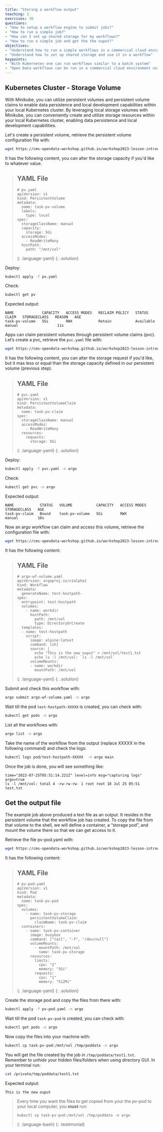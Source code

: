```yaml
---
title: "Storing a workflow output"
teaching: 5
exercises: 30
questions:
- "How to setup a workflow engine to submit jobs?"
- "How to run a simple job?"
- "How can I set up shared storage for my workflows?"
- "How to run a simple job and get the the ouput?"
objectives:
- "Understand how to run a simple workflows in a commercial cloud environment or local machine"
- "Understand how to set up shared storage and use it in a workflow"
keypoints:
- "With Kubernetes one can run workflows similar to a batch system"
- "Open Data workflows can be run in a commercial cloud environment using modern tools"
---
```



## Kubernetes Cluster - Storage Volume

With Minikube, you can utilize persistent volumes and persistent volume claims to enable data persistence and local development capabilities within your local Kubernetes cluster. By leveraging local storage volumes with Minikube, you can conveniently create and utilize storage resources within your local Kubernetes cluster, enabling data persistence and local development capabilities.

Let's create a persistent volume, retrieve the persistent volume configuration file with:
```bash
wget https://cms-opendata-workshop.github.io/workshop2023-lesson-introcloud/files/minikube/pv.yaml
```

It has the following content, you can alter the storage capacity if you'd like to whatever value.

> ## YAML File
> ~~~
> # pv.yaml
> apiVersion: v1
> kind: PersistentVolume
> metadata:
>   name: task-pv-volume
>   labels:
>     type: local
> spec:
>   storageClassName: manual
>   capacity:
>     storage: 5Gi
>   accessModes:
>     - ReadWriteMany
>   hostPath:
>     path: "/mnt/vol"
> ~~~
> {: .language-yaml}
{: .solution}

Deploy:
```bash
kubectl apply -f pv.yaml
```
Check:
```bash
kubectl get pv
```
Expected output:
```output
NAME             CAPACITY   ACCESS MODES   RECLAIM POLICY   STATUS      CLAIM   STORAGECLASS   REASON   AGE
task-pv-volume   5Gi        RWX            Retain           Available           manual                  11s
```

Apps can claim persistent volumes through persistent volume claims (pvc). Let’s create a pvc, retrieve the `pvc.yaml` file with:
```bash
wget https://cms-opendata-workshop.github.io/workshop2023-lesson-introcloud/files/minikube/pvc.yaml
```
It has the following content, you can alter the storage request if you'd like, but it mas less or equal than the storage capacity defined in our persistent volume (previous step).

> ## YAML File
> ~~~
> # pvc.yaml
> apiVersion: v1
> kind: PersistentVolumeClaim
> metadata:
>   name: task-pv-claim
> spec:
>   storageClassName: manual
>   accessModes:
>     - ReadWriteMany
>   resources:
>     requests:
>       storage: 5Gi
> ~~~
> {: .language-yaml}
{: .solution}

Deploy:
```bash
kubectl apply -f pvc.yaml -n argo
```
Check:
```bash
kubectl get pvc -n argo
```
Expected output:
```output
NAME            STATUS   VOLUME           CAPACITY   ACCESS MODES   STORAGECLASS   AGE
task-pv-claim   Bound    task-pv-volume   5Gi        RWX            manual         10s
```

Now an argo workflow can claim and access this volume, retrieve the configuration file with:
```bash
wget https://cms-opendata-workshop.github.io/workshop2023-lesson-introcloud/files/minikube/argo-wf-volume.yaml
```

It has the following content:

> ## YAML File
> ~~~
> # argo-wf-volume.yaml
> apiVersion: argoproj.io/v1alpha1
> kind: Workflow
> metadata:
>   generateName: test-hostpath-
> spec:
>   entrypoint: test-hostpath
>   volumes:
>     - name: workdir
>       hostPath:
>         path: /mnt/vol
>         type: DirectoryOrCreate
>   templates:
>   - name: test-hostpath
>     script:
>       image: alpine:latest
>       command: [sh]
>       source: |
>         echo "This is the new ouput" > /mnt/vol/test1.txt
>         echo ls -l /mnt/vol: `ls -l /mnt/vol`
>       volumeMounts:
>       - name: workdir
>         mountPath: /mnt/vol
> ~~~
> {: .language-yaml}
{: .solution}

Submit and check this workflow with:

```bash
argo submit argo-wf-volume.yaml -n argo
```
Wait till the pod `test-hostpath-XXXXX` is created, you can check with:
```bash
kubectl get pods -n argo
```
List all the workflows with:
```bash
argo list -n argo
```
Take the name of the workflow from the output (replace XXXXX in the following command) and check the logs:

```bash
kubectl logs pod/test-hostpath-XXXXX  -n argo main
```

Once the job is done, you will see something like:

```output
time="2022-07-25T05:51:14.221Z" level=info msg="capturing logs" argo=true
ls -l /mnt/vol: total 4 -rw-rw-rw- 1 root root 18 Jul 25 05:51 test.txt
```
## Get the output file

The example job above produced a text file as an output. It resides in the persistent volume that the workflow job has created. To copy the file from that volume to the shell, we will define a container, a “storage pod”, and mount the volume there so that we can get access to it.

Retrieve the file pv-pod.yaml with:
```bash
wget https://cms-opendata-workshop.github.io/workshop2023-lesson-introcloud/files/minikube/pv-pod.yaml
```

It has the following content:

> ## YAML File
> ~~~
> # pv-pod.yaml
> apiVersion: v1
> kind: Pod
> metadata:
>   name: task-pv-pod
> spec:
>   volumes:
>     - name: task-pv-storage
>       persistentVolumeClaim:
>         claimName: task-pv-claim
>   containers:
>     - name: task-pv-container
>       image: busybox
>       command: ["tail", "-f", "/dev/null"]
>       volumeMounts:
>         - mountPath: /mnt/vol
>           name: task-pv-storage
>       resources:
>         limits:
>           cpu: "2"
>           memory: "3Gi"
>         requests:
>           cpu: "1"
>           memory: "512Mi"
> ~~~
> {: .language-yaml}
{: .solution}

Create the storage pod and copy the files from there with:
```bash
kubectl apply -f pv-pod.yaml -n argo
```
Wait till the pod `task-pv-pod` is created, you can check with:
```bash
kubectl get pods -n argo
```
Now copy the files into your machine with:
```bash
kubectl cp task-pv-pod:/mnt/vol /tmp/poddata -n argo
```

You will get the file created by the job in `/tmp/poddata/test1.txt`. Remember to _unhide_ your hidden files/folders when using directory GUI. In your terminal run:

```bash
cat /private/tmp/poddata/test1.txt
```

Expected output:
```output
This is the new ouput
```

> Every time you want the files to get copied from your the pv-pod to your local computer, you **must** run:
> ~~~
> kubectl cp task-pv-pod:/mnt/vol /tmp/poddata -n argo
> ~~~
> {: .language-bash}
{: .testimonial}
